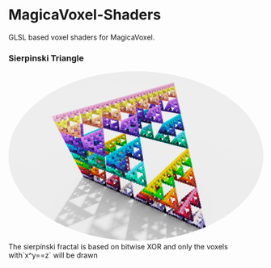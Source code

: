 # MagicaVoxel-Shaders
GLSL based voxel shaders for MagicaVoxel.

### Sierpinski Triangle
<img src="export/snap2023-08-31-21-00-08.png" width="512" style="border-radius:100%;margin-left:auto;"/>
The sierpinski fractal is based on bitwise XOR and only the voxels with`x^y==z` will be drawn
